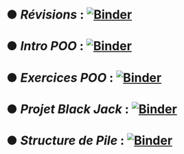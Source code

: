 # ● *Révisions* : [![Binder](https://mybinder.org/badge_logo.svg)](https://mybinder.org/v2/gh/fontainedeseaux/NSI_terminale/HEAD?urlpath=%2Fnotebooks%2FPOO%2Fintroduction_POO.ipynb)
# ● *Intro POO* : [![Binder](https://mybinder.org/badge_logo.svg)](https://mybinder.org/v2/gh/fontainedeseaux/NSI_terminale/HEAD?urlpath=%2Fnotebooks%2FRevisions%2Frevisions.ipynb)
# ● *Exercices POO* : [![Binder](https://mybinder.org/badge_logo.svg)](https://mybinder.org/v2/gh/fontainedeseaux/NSI_terminale/HEAD?urlpath=%2Fnotebooks%2Fexercices_POO%2Fexercices_POO.ipynb)
# ● *Projet Black Jack* : [![Binder](https://mybinder.org/badge_logo.svg)](https://mybinder.org/v2/gh/fontainedeseaux/NSI_terminale/HEAD?urlpath=%2Fnotebooks%2Fprojet_Black_Jack%2Fprojet_black_jack.ipynb)
# ● *Structure de Pile* : [![Binder](https://mybinder.org/badge_logo.svg)](https://mybinder.org/v2/gh/fontainedeseaux/NSI_terminale/HEAD?urlpath=%2Fnotebooks%2FCours_Pile%2Fpile.ipynb)



